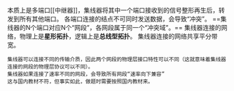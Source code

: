 本质上是多端口[[中继器]]，集线器将其中一个端口接收到的信号整形再生后，转发到所有其他端口。
各端口连接的结点不可同时发送数据，会导致“冲突”。
==集线器的N个端口对应N个“网段”，各网段属于同一个“冲突域”。==
集线器连接的网络，物理上是**星形拓扑**，逻辑上是**总线型拓扑**。
集线器连接的网络共享平分带宽。

	集线器可以连接不同的传输介质，因此两个网段的物理层接口特性可以不同（这就意味着集线器连接的网段的物理层协议可以不同）。
	集线器如果连接了速率不同的网段，会导致所有网段“速率向下兼容”
	这与国内教材不符，但事实如此，做题时需要按照国内教材来。